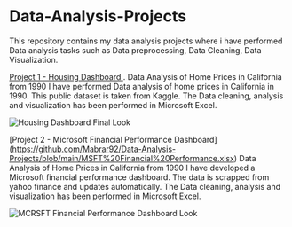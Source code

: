 # Data-Analysis-Projects
This repository contains my data analysis projects where i have performed Data analysis tasks such as Data preprocessing, Data Cleaning, Data Visualization.

[Project 1 - Housing Dashboard ](https://github.com/Mabrar92/Data-Analysis-Projects/blob/main/Data%20Analysis%20of%20Home%20Prices%20in%20Cali%201990.xlsx).
Data Analysis of Home Prices in California from 1990
I have performed Data analysis of home prices in California in 1990. This public dataset is taken from Kaggle. The Data cleaning, analysis and visualization has been
performed in Microsoft Excel.

![Housing Dashboard Final Look](https://github.com/Mabrar92/Data-Analysis-Projects/assets/18236632/12564921-2817-4bff-acd6-fbff279d758c)






[Project 2 - Microsoft Financial Performance Dashboard] (https://github.com/Mabrar92/Data-Analysis-Projects/blob/main/MSFT%20Financial%20Performance.xlsx)
Data Analysis of Home Prices in California from 1990
I have developed a Microsoft financial performance dashboard. The data is scrapped from yahoo finance and updates automatically. The Data cleaning, analysis and visualization has been performed in Microsoft Excel.


![MCRSFT Financial Performance Dashboard Look](https://github.com/Mabrar92/Data-Analysis-Projects/assets/18236632/a2e710f9-5816-49c0-b948-c1bdac26eedd)

